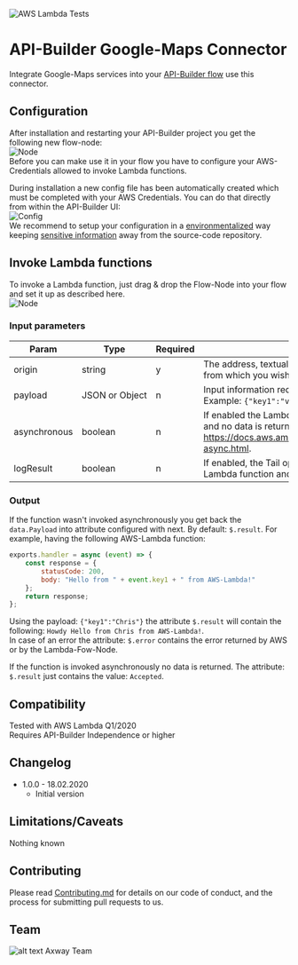![AWS Lambda Tests](https://github.com/Axway-API-Builder-Ext/api-builder-extras/workflows/AWS%20Lambda%20Tests/badge.svg)

# API-Builder Google-Maps Connector

Integrate Google-Maps services into your [API-Builder flow][1] use this connector.

## Configuration

After installation and restarting your API-Builder project you get the following new flow-node:  
![Node][img1]   
Before you can make use it in your flow you have to configure your AWS-Credentials allowed to invoke Lambda functions.  

During installation a new config file has been automatically created which must be completed with your AWS Credentials. You can do that directly from within the API-Builder UI:  
![Config][img3]  
We recommend to setup your configuration in a [environmentalized][4] way keeping [sensitive information][5] away from the source-code repository.

## Invoke Lambda functions
To invoke a Lambda function, just drag & drop the Flow-Node into your flow and set it up as described here.  
![Node][img2]

### Input parameters

| Param | Type | Required | Description |
| --- | --- | --- | --- |
| origin | string | y | The address, textual latitude/longitude value, or place ID from which you wish to calculate directions.    |
| payload | JSON&nbsp;or&nbsp;Object | n | Input information required by the Lambda-Function. Example: `{"key1":"value1"}` |
| asynchronous | boolean | n | If enabled the Lambda function is invoked asyncronously and no data is returned. Read more here: https://docs.aws.amazon.com/lambda/latest/dg/invocation-async.html.  |
| logResult | boolean | n | If enabled, the Tail option is used when invoking the Lambda function and logged in the API Builder Console.  |

### Output
If the function wasn't invoked asynchronously you get back the `data.Payload` into attribute configured with next. By default: `$.result`. For example, having the following AWS-Lambda function:
```js
exports.handler = async (event) => {
    const response = {
        statusCode: 200,
        body: "Hello from " + event.key1 + " from AWS-Lambda!"
    };
    return response;
};
```
Using the payload: `{"key1":"Chris"}` the attribute `$.result` will contain the following: `Howdy Hello from Chris from AWS-Lambda!`.  
In case of an error the attribute: `$.error` contains the error returned by AWS or by the Lambda-Fow-Node.  

If the function is invoked asynchronously no data is returned. The attribute: `$.result` just contains the value: `Accepted`.

## Compatibility
Tested with AWS Lambda Q1/2020  
Requires API-Builder Independence or higher

## Changelog
- 1.0.0 - 18.02.2020
  - Initial version

## Limitations/Caveats
Nothing known

## Contributing

Please read [Contributing.md](https://github.com/Axway-API-Management-Plus/Common/blob/master/Contributing.md) for details on our code of conduct, and the process for submitting pull requests to us.  

## Team

![alt text][Axwaylogo] Axway Team

[Axwaylogo]: https://github.com/Axway-API-Management/Common/blob/master/img/AxwayLogoSmall.png  "Axway logo"

[1]: https://docs.axway.com/bundle/API_Builder_4x_allOS_en/page/api_builder_flows.html
[2]: https://docs.axway.com/bundle/API_Builder_4x_allOS_en/page/api_builder_getting_started_guide.html
[3]: https://github.com/Axway-API-Builder-Ext/api-builder-extras/issues
[4]: https://docs.axway.com/bundle/API_Builder_4x_allOS_en/page/environmentalization.html
[5]: https://docs.axway.com/bundle/API_Builder_4x_allOS_en/page/project_configuration.html#ProjectConfiguration-Configurationfiles

[img1]: imgs/lambda-flownode.png
[img2]: imgs/lambda-invoke.png
[img3]: imgs/Lambda-Connector-Config.png
[img4]: imgs/Lambda-Connector-Config-File.png
